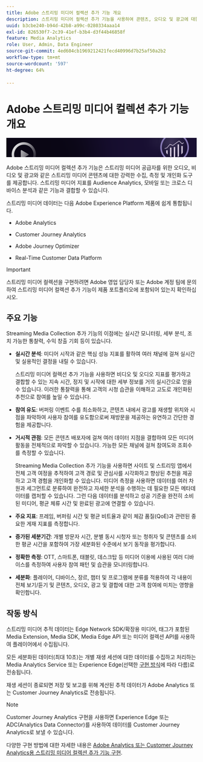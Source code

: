 ```yaml
---
title: Adobe 스트리밍 미디어 컬렉션 추가 기능 개요
description: 스트리밍 미디어 컬렉션 추가 기능을 사용하여 콘텐츠, 오디오 및 광고에 대한 강력한 통찰력을 얻으십시오.
uuid: b3cbe240-b94d-42b8-a99c-0280334aaa14
exl-id: 826530f7-2c39-41ef-b3b4-d3f44b46858f
feature: Media Analytics
role: User, Admin, Data Engineer
source-git-commit: 4ed604cb1969212421fecd40996d7b25af50a2b2
workflow-type: tm+mt
source-wordcount: '597'
ht-degree: 64%

---
```


# Adobe 스트리밍 미디어 컬렉션 추가 기능 개요

![배너](./assets/media_analytics_banner.png)

Adobe 스트리밍 미디어 컬렉션 추가 기능은 스트리밍 미디어 공급자를 위한 오디오, 비디오 및 광고와 같은 스트리밍 미디어 콘텐츠에 대한 강력한 수집, 측정 및 개인화 도구를 제공합니다. 스트리밍 미디어 지표를 Audience Analytics, 모바일 또는 크로스 디바이스 분석과 같은 기능과 결합할 수 있습니다.

스트리밍 미디어 데이터는 다음 Adobe Experience Platform 제품에 쉽게 통합됩니다.

* Adobe Analytics

* Customer Journey Analytics

* Adobe Journey Optimizer

* Real-Time Customer Data Platform

>[!IMPORTANT]
>
>스트리밍 미디어 컬렉션을 구현하려면 Adobe 영업 담당자 또는 Adobe 계정 팀에 문의하여 스트리밍 미디어 컬렉션 추가 기능이 제품 포트폴리오에 포함되어 있는지 확인하십시오.

## 주요 기능

Streaming Media Collection 추가 기능의 이점에는 실시간 모니터링, 세부 분석, 조치 가능한 통찰력, 수익 창출 기회 등이 있습니다.

* **실시간 분석**: 미디어 시작과 같은 핵심 성능 지표를 활하여 여러 채널에 걸쳐 실시간 및 실용적인 결정을 내릴 수 있습니다.

  스트리밍 미디어 컬렉션 추가 기능을 사용하면 비디오 및 오디오 지표를 평가하고 결합할 수 있는 지속 시간, 정지 및 시작에 대한 세부 정보를 거의 실시간으로 얻을 수 있습니다. 이러한 통찰력을 통해 고객의 시청 습관을 이해하고 고도로 개인화된 추천으로 참여를 높일 수 있습니다.

* **참여 유도**: 버퍼링 이벤트 수를 최소화하고, 콘텐츠 내에서 광고를 재생할 위치와 시점을 파악하여 사용자 참여를 유도함으로써 재방문을 제공하는 유연하고 간단한 경험을 제공합니다.

* **거시적 관점**: 모든 콘텐츠 배포자에 걸쳐 여러 데이터 지점을 결합하여 모든 미디어 활동을 전체적으로 파악할 수 있습니다. 가능한 모든 채널에 걸쳐 참여도와 조회수를 측정할 수 있습니다.

  Streaming Media Collection 추가 기능을 사용하면 사이트 및 스트리밍 앱에서 전체 고객 여정을 추적하여 고객 경로 및 관심사를 시각화하고 향상된 추천을 제공하고 고객 경험을 개인화할 수 있습니다.  미디어 측정을 사용하면 데이터를 여러 차원과 세그먼트로 분류하여 완전하고 자세한 분석을 수행하는 데 필요한 모든 메타데이터를 캡처할 수 있습니다. 그런 다음 데이터를 분석하고 성공 기준을 완전히 소비된 미디어, 평균 체류 시간 및 완료된 광고에 연결할 수 있습니다.

* **주요 지표**: 프레임, 버퍼링 시간 및 평균 비트율과 같이 체감 품질(QoE)과 관련된 중요한 게재 지표를 측정합니다.

* **증가된 세분기간**: 개별 방문자 시간, 분별 동시 시청자 또는 청취자 및 콘텐츠를 소비한 평균 시간을 포함하여 가장 세분화된 수준에서 보기 동작을 평가합니다.

* **정확한 측정**: OTT, 스마트폰, 태블릿, 데스크탑 등 미디어 이용에 사용된 여러 디바이스를 측정하여 사용자 참여 패턴 및 습관을 모니터링합니다.

* **세분화**: 플레이어, 디바이스, 장르, 챕터 및 프로그램에 분류를 적용하여 각 내용이 전체 보기/듣기 및 콘텐츠, 오디오, 광고 및 결합에 대한 고객 참여에 미치는 영향을 확인합니다.


## 작동 방식

스트리밍 미디어 추적 데이터는 Edge Network SDK/확장용 미디어, 태그가 포함된 Media Extension, Media SDK, Media Edge API 또는 미디어 컬렉션 API를 사용하여 플레이어에서 수집됩니다.

모든 세분화된 데이터(최대 10초)는 개별 재생 세션에 대한 데이터를 수집하고 처리하는 Media Analytics Service 또는 Experience Edge(선택한 [구현 방식](/help/implementation/overview.md)에 따라 다름)로 전송됩니다.

재생 세션이 종료되면 저장 및 보고를 위해 계산된 추적 데이터가 Adobe Analytics 또는 Customer Journey Analytics로 전송됩니다.

>[!NOTE]
>
>Customer Journey Analytics 구현을 사용하면 Experience Edge 또는 ADC(Analytics Data Connector)를 사용하여 데이터를 Customer Journey Analytics로 보낼 수 있습니다.


다양한 구현 방법에 대한 자세한 내용은 [Adobe Analytics 또는 Customer Journey Analytics용 스트리밍 미디어 컬렉션 추가 기능 구현](/help/implementation/overview.md).
